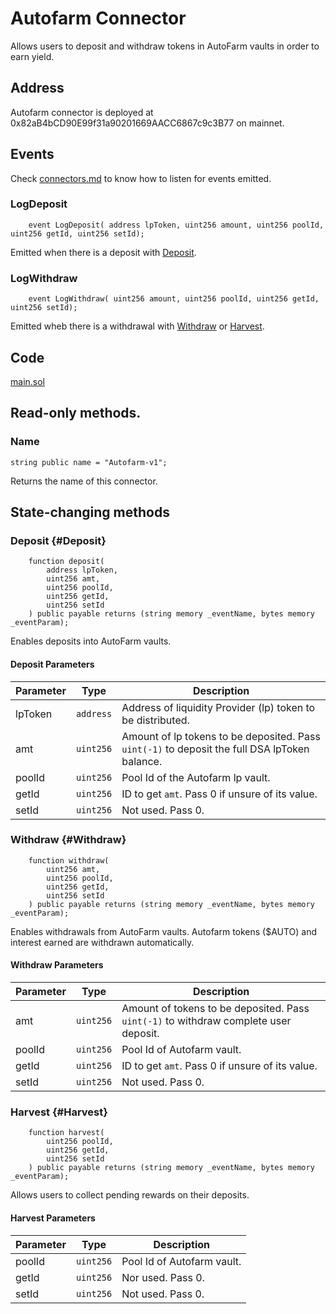 # Autofarm Connector

Allows users to deposit and withdraw tokens in AutoFarm vaults in order to earn yield.

## Address

Autofarm connector is deployed at 0x82aB4bCD90E99f31a90201669AACC6867c9c3B77 on mainnet.

## Events

Check [connectors.md](../readme.md) to know how to listen for events emitted.

### LogDeposit

```sol
    event LogDeposit( address lpToken, uint256 amount, uint256 poolId, uint256 getId, uint256 setId);
```

Emitted when there is a deposit with [Deposit](#Deposit).

### LogWithdraw

```sol
    event LogWithdraw( uint256 amount, uint256 poolId, uint256 getId, uint256 setId);
```

Emitted wheb there is a withdrawal with [Withdraw](#Withdraw) or [Harvest](#Harvest).

## Code

[main.sol](../contracts/connectors/autofarm/main.sol)

## Read-only methods.

### Name

```sol
string public name = "Autofarm-v1";
```

Returns the name of this connector.

## State-changing methods

### Deposit {#Deposit}

```solidity
    function deposit(
        address lpToken,
        uint256 amt,
        uint256 poolId,
        uint256 getId,
        uint256 setId
    ) public payable returns (string memory _eventName, bytes memory _eventParam);
```

Enables deposits into AutoFarm vaults.

#### Deposit Parameters

| Parameter  | Type  | Description  |
|---|---|---|
| lpToken  | `address`  | Address of liquidity Provider (lp) token to be distributed.  |
| amt  | `uint256` | Amount of lp tokens to be deposited. Pass `uint(-1)` to deposit the full DSA lpToken balance. |
| poolId | `uint256` | Pool Id of the Autofarm lp vault. |
| getId  | `uint256`  | ID to get `amt`. Pass 0 if unsure of its value.  |
| setId  | `uint256`  | Not used. Pass 0. |

### Withdraw {#Withdraw}

```solidity
    function withdraw(
        uint256 amt,
        uint256 poolId,
        uint256 getId,
        uint256 setId
    ) public payable returns (string memory _eventName, bytes memory _eventParam);
```

Enables withdrawals from AutoFarm vaults. Autofarm tokens ($AUTO) and interest earned are withdrawn automatically.

#### Withdraw Parameters

| Parameter  | Type | Description |
|---|---|---|
| amt  | `uint256`  | Amount of tokens to be deposited. Pass `uint(-1)` to withdraw complete user deposit. |
| poolId | `uint256` | Pool Id of Autofarm vault. |
| getId  | `uint256` | ID to get `amt`. Pass 0 if unsure of its value.  |
| setId  | `uint256` | Not used. Pass 0. |

### Harvest {#Harvest}

```solidity
    function harvest(
        uint256 poolId,
        uint256 getId,
        uint256 setId
    ) public payable returns (string memory _eventName, bytes memory _eventParam);
```

Allows users to collect pending rewards on their deposits.

#### Harvest Parameters

| Parameter  | Type | Description |
|---|---|---|
| poolId | `uint256` | Pool Id of Autofarm vault. |
| getId  | `uint256` | Nor used. Pass 0.  |
| setId  | `uint256` | Not used. Pass 0. |

